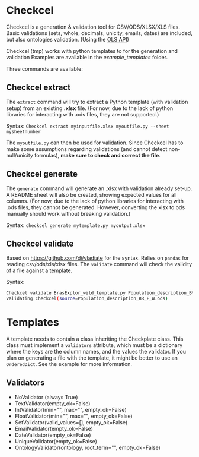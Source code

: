 # Checkcel

Checkcel is a generation & validation tool for CSV/ODS/XLSX/XLS files.
Basic validations (sets, whole, decimals, unicity, emails, dates) are included, but also ontologies validation.
(Using the [OLS API](https://www.ebi.ac.uk/ols/index))

Checkcel (tmp) works with python templates to for the generation and validation
Examples are available in the *example_templates* folder.

Three commands are available:

## Checkcel extract

The `extract` command will try to extract a Python template (with validation setup) from an existing **.xlsx** file. (For now, due to the lack of python libraries for interacting with .ods files, they are not supported.)

Syntax:
`Checkcel extract myinputfile.xlsx myoutfile.py --sheet mysheetnumber`

The `myoutfile.py` can then be used for validation.
Since Checkcel has to make some assumptions regarding validations (and cannot detect non-null/unicity formulas), **make sure to check and correct the file**.  

## Checkcel generate

The `generate` command will generate an .xlsx with validation already set-up. A README sheet will also be created, showing expected values for all columns. (For now, due to the lack of python libraries for interacting with .ods files, they cannot be generated. However, converting the xlsx to ods manually should work without breaking validation.)

Syntax:
`checkcel generate mytemplate.py myoutput.xlsx`


## Checkcel validate
Based on https://github.com/di/vladiate for the syntax. Relies on `pandas` for reading csv/ods/xls/xlsx files.
The `validate` command will check the validity of a file against a template.

Syntax:
```bash
Checkcel validate BrasExplor_wild_template.py Population_description_BR_F_W.ods --sheet 2
Validating Checkcel(source=Population_description_BR_F_W.ods)                                                        Failed                                                                                                                    SetValidator failed 1 time(s) (20.0%) on field: 'Pop organization (3)'                                                    Invalid fields: [''] in rows: [4]                                                                                     SetValidator failed 1 time(s) (20.0%) on field: 'Exposure (14)'                                                           Invalid fields: [''] in rows: [0]                                                                                     IntValidator failed 1 time(s) (20.0%) on field: 'Source rock surface (24)'                                                Invalid fields: [''] in rows: [3]                                                                                     IntValidator failed 5 time(s) (100.0%) on field: 'Pierraille surface (25)'
```

# Templates
A template needs to contain a class inheriting the Checkplate class.
This class must implement a `validators` attribute, which must be a dictionary where the keys are the column names, and the values the validator. If you plan on generating a file with the template, it might be better to use an `OrderedDict`. See the example for more information.

## Validators
* NoValidator (always True)
* TextValidator(empty_ok=False)
* IntValidator(min="", max="", empty_ok=False)
* FloatValidator(min="", max="", empty_ok=False)
* SetValidator(valid_values=[], empty_ok=False)
* EmailValidator(empty_ok=False)
* DateValidator(empty_ok=False)
* UniqueValidator(empty_ok=False)
* OntologyValidator(ontology, root_term="", empty_ok=False)
